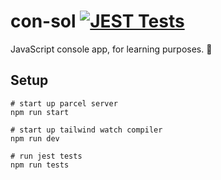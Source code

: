 
# con-sol [![JEST Tests](https://github.com/jnlar/con-sol/actions/workflows/main.yml/badge.svg)](https://github.com/jnlar/con-sol/actions/workflows/main.yml)

JavaScript console app, for learning purposes. 📘

## Setup

```shell
# start up parcel server
npm run start

# start up tailwind watch compiler
npm run dev

# run jest tests
npm run tests
```
